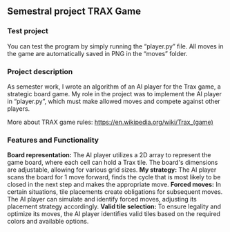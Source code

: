 ## Semestral project TRAX Game

### Test project

You can test the program by simply running the “player.py” file. All moves in the game are automatically saved in PNG in the “moves” folder.

### Project description

As semester work, I wrote an algorithm of an AI player for the Trax game, a strategic board game. My role in the project was to implement the AI player in “player.py”, which must make allowed moves and compete against other players.

More about TRAX game rules:  https://en.wikipedia.org/wiki/Trax_(game)

### Features and Functionality

**Board representation:** The AI player utilizes a 2D array to represent the game board, where each cell can hold a Trax tile. The board's dimensions are adjustable, allowing for various grid sizes.
**My strategy:** The AI player scans the board for 1 move forward, finds the cycle that is most likely to be closed in the next step and makes the appropriate move.
**Forced moves:** In certain situations, tile placements create obligations for subsequent moves. The AI player can simulate and identify forced moves, adjusting its placement strategy accordingly.
**Valid tile selection:** To ensure legality and optimize its moves, the AI player identifies valid tiles based on the required colors and available options.
